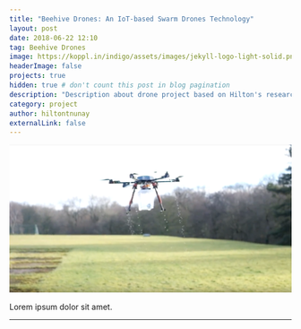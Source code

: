 ```yaml
---
title: "Beehive Drones: An IoT-based Swarm Drones Technology"
layout: post
date: 2018-06-22 12:10
tag: Beehive Drones
image: https://koppl.in/indigo/assets/images/jekyll-logo-light-solid.png
headerImage: false
projects: true
hidden: true # don't count this post in blog pagination
description: "Description about drone project based on Hilton's research."
category: project
author: hiltontnunay
externalLink: false
---
```


![Screenshot](/assets/images/drone-beehive-drones.png)

Lorem ipsum dolor sit amet.

---
